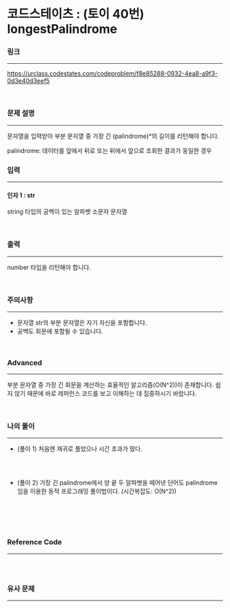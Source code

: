 코드스테이츠 : (토이 40번) longestPalindrome
===
### 링크
---
https://urclass.codestates.com/codeproblem/f8e85288-0932-4ea8-a9f3-0d3e40d3eef5

<br>

### 문제 설명
---
문자열을 입력받아 부분 문자열 중 가장 긴 (palindrome)*의 길이를 리턴해야 합니다.

palindrome: 데이터를 앞에서 뒤로 또는 뒤에서 앞으로 조회한 결과가 동일한 경우
<br>

### 입력
---
#### 인자 1 : str
string 타입의 공백이 있는 알파벳 소문자 문자열

<br>

### 출력
---
number 타입을 리턴해야 합니다.

<br>

### 주의사항
---
- 문자열 str의 부분 문자열은 자기 자신을 포함합니다.
- 공백도 회문에 포함될 수 있습니다.

<br>

### Advanced
---
부분 문자열 중 가장 긴 회문을 계산하는 효율적인 알고리즘(O(N^2))이 존재합니다. 쉽지 않기 때문에 바로 레퍼런스 코드를 보고 이해하는 데 집중하시기 바랍니다.

<br>

### 나의 풀이
---
- (풀이 1) 처음엔 재귀로 풀었으나 시간 초과가 떴다. 

<br>

```js

```
- (풀이 2) 가장 긴 palindrome에서 양 끝 두 알파벳을 떼어낸 단어도 palindrome임을 이용한 동적 프로그래밍 풀이법이다. (시간복잡도: O(N^2))

<br>

```js

```
<br>

### Reference Code
---

```js
```

<br>

### 유사 문제
---
